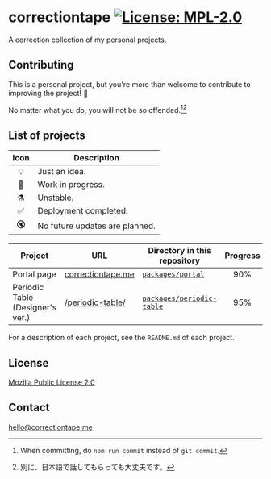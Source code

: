 # correctiontape [![License: MPL-2.0](https://img.shields.io/badge/license-MPL--2.0-informational?style=flat-square)](./LICENSE)

A ~~correction~~ collection of my personal projects.


## Contributing

This is a personal project, but you're more than welcome to contribute to improving the project! 🎉

No matter what you do, you will not be so offended.[^1][^2]

[^1]: When committing, do `npm run commit` instead of `git commit`.
[^2]: 別に、日本語で話してもらっても大丈夫です。

## List of projects

| Icon | Description                    |
| :--: | ------------------------------ |
|  💡  | Just an idea.                  |
|  🚧  | Work in progress.              |
|  ⚗️  | Unstable.                      |
|  ✅  | Deployment completed.          |
|  🔇  | No future updates are planned. |

| Project | URL | Directory in this repository | Progress | Status |
| --- | --- | --- | :-: | :-: |
| Portal page | [correctiontape.me](https://correctiontape.me) | [`packages/portal`](packages/portal) | 90% | ✅ |
| Periodic Table (Designer's ver.) | [/periodic-table/](https://correctiontape.me/periodic-table/) | [`packages/periodic-table`](packages/periodic-table) | 95% | ✅ |

For a description of each project, see the `README.md` of each project.

## License

[Mozilla Public License 2.0](./LICENSE)

## Contact

[hello@correctiontape.me](mailto:hello@correctiontape.me)
